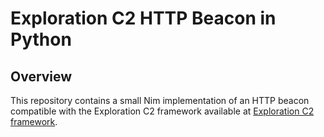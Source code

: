 # Exploration C2 HTTP Beacon in Python

## Overview

This repository contains a small Nim implementation of an HTTP beacon compatible with the Exploration C2 framework available at [Exploration C2 framework](https://github.com/maxDcb/C2TeamServer).
